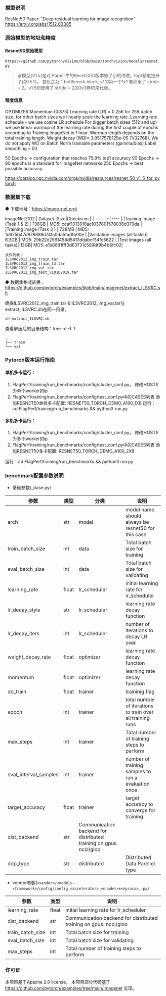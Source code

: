 
### 模型说明
ResNet50
Paper: "Deep residual learning for image recognition" https://arxiv.org/abs/1512.03385


### 原始模型的地址和精度
#### Resnet50原始模型 
`https://github.com/pytorch/vision/blob/main/torchvision/models/resnet.py`
> 该模型(V1.5)是对 Paper 中的Reset50V1版本做了小的改进。top1精度提升了约0.5%。
> 变化之处：bottleneck block, v1的第一个1x1 卷积用了 stride = 2。v1.5则使用了 stride = 2的3x3卷积来代替。

#### 精度信息

OPTIMIZER
Momentum (0.875)
Learning rate (LR) = 0.256 for 256 batch size, for other batch sizes we linearly scale the learning rate.
Learning rate schedule - we use cosine LR schedule
For bigger batch sizes (512 and up) we use linear warmup of the learning rate during the first couple of epochs according to Training ImageNet in 1 hour. Warmup length depends on the total training length.
Weight decay (WD)= 3.0517578125e-05 (1/32768).
We do not apply WD on Batch Norm trainable parameters (gamma/bias)
Label smoothing = 0.1

50 Epochs -> configuration that reaches 75.9% top1 accuracy
90 Epochs -> 90 epochs is a standard for ImageNet networks
250 Epochs -> best possible accuracy.

https://catalog.ngc.nvidia.com/orgs/nvidia/resources/resnet_50_v1_5_for_pytorch


### 数据集下载

● 下载地址：https://image-net.org/

ImageNet2012 
|  Dataset   |Size|Checksum  |
|  ----  | - |----  |
|Training image (Task 1 & 2) | 138GB | MD5: ccaf1013018ac1037801578038d370da |
|Training image (Task 3 ) | 728MB | MD5: 1d675b47d978889d74fa0da5fadfb00e  |
|Validation images (all tasks)| 6.3GB | MD5: 29b22e2961454d5413ddabcf34fc5622 |
|Test images (all tasks)| 13GB| MD5: e1b8681fff3d63731c599df9b4b6fc02|
```
文件列表：
ILSVRC2012_img_train.tar
ILSVRC2012_img_train_t3.tar
ILSVRC2012_img_val.tar
ILSVRC2012_img_test_v10102019.tar
```

● 数据集格式转换：
https://github.com/pytorch/examples/blob/main/imagenet/extract_ILSVRC.sh

确保ILSVRC2012_img_train.tar & ILSVRC2012_img_val.tar与extract_ILSVRC.sh在同一目录。
```
sh extract_ILSVRC.sh
```

查看解压后的目录结构：tree -d -L 1

```
.
├── train
└── val
```
### Pytorch版本运行指南
#### 单机多卡运行：
1. FlagPerf/training/run_benchmarks/config/cluster_conf.py， 修改HOSTS为单个worker的ip
2. FlagPerf/training/run_benchmarks/config/test_conf.py中的CASES列表 添加RESNET50单机多卡配置: RESNET50_TORCH_DEMO_A100_1X8
运行：cd FlagPerf/training/run_benchmarks && python3 run.py


#### 多机多卡运行：
1. FlagPerf/training/run_benchmarks/config/cluster_conf.py， 修改HOSTS为多个worker的ip
2. FlagPerf/training/run_benchmarks/config/test_conf.py中的CASES列表 添加RESNET50多卡配置: RESNET50_TORCH_DEMO_A100_2X8

运行：cd FlagPerf/training/run_benchmarks && python3 run.py


### benchmark配置参数说明
- 基础参数(_base.py)
  
|  参数   | 类型|分类|说明  |
|  ----  | - |- |----  |
|arch| str |model | model name. should always be resnet50 for this case |
|train_batch_size| int |data | Total batch size for training |
|eval_batch_size | int |data | Total batch size for validating |
|learning_rate | float | lr_scheduler |initial learning rate for lr_scheduler|
|lr_decay_style | str |lr_scheduler | learning rate decay function |
|lr_decay_iters | int | lr_scheduler |number of iterations to decay LR over |
|weight_decay_rate | float |optimizer | learning rate decay function |
|momentum | float |optimizer | learning rate decay function |
|do_train | float |trainer | traininig flag |
|epoch | int |trainer | total number of iterations to train over all training runs |
|max_steps | int |trainer | Total number of training steps to perform|
|eval_interval_samples | int |trainer | number of training samples to run a evaluation once|
|target_accuracy | float |trainer |target accuracy to converge for training|
|dist_backend | str |Communication backend for distributed training on gpus. nccl/gloo|
|ddp_type | str |distributed |Distributed Data Parellel type|


- vendor参数(`<vendor>/<model>-<framework>/config/config_<accelerator>_<nnodes>x<nprocs>_.py`)
  
|  参数   | 类型|说明  |
|  ----  | - |----  |
|learning_rate | float | initial learning rate for lr_scheduler|
|dist_backend | str | Communication backend for distributed training on gpus. nccl/gloo |
|train_batch_size| int | Total batch size for training |
|eval_batch_size | int | Total batch size for validating |
|max_steps | int | Total number of training steps to perform|



### 许可证

本项目基于Apache 2.0 license。
本项目部分代码基于 https://github.com/pytorch/examples/tree/main/imagenet 实现。
